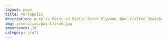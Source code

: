 ```yaml
---
layout: page
title: Persepolis
description: Acrylic Paint on Baltic Birch Plywood Hand-Crafted Skateboard, 2014
img: assets/img/paint/iran.jpg
importance: 10
category: craft
---
```



